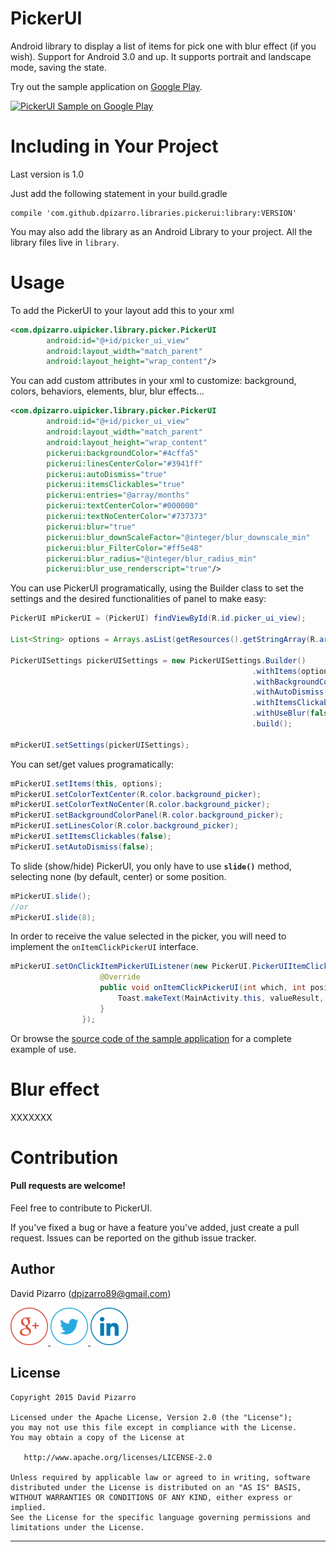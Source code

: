 # PickerUI

Android library to display a list of items for pick one with blur effect (if you wish).
Support for Android 3.0 and up. It supports portrait and landscape mode, saving the state.

Try out the sample application on [Google Play][1].

<a href="https://play.google.com/store/apps/details?id=com.dpizarro.libraries.uipickerlibrary/">
  <img alt="PickerUI Sample on Google Play"
         src="http://developer.android.com/images/brand/en_app_rgb_wo_45.png" />
</a>

Including in Your Project
=========================

Last version is 1.0

Just add the following statement in your build.gradle

    compile 'com.github.dpizarro.libraries.pickerui:library:VERSION'
    
You may also add the library as an Android Library to your project. All the library files live in ```library```.

Usage
=====

To add the PickerUI to your layout add this to your xml
```xml
<com.dpizarro.uipicker.library.picker.PickerUI
        android:id="@+id/picker_ui_view"
        android:layout_width="match_parent"
        android:layout_height="wrap_content"/>
```  

You can add custom attributes in your xml to customize: background, colors, behaviors, elements, blur, blur effects...
```xml
<com.dpizarro.uipicker.library.picker.PickerUI
        android:id="@+id/picker_ui_view"
        android:layout_width="match_parent"
        android:layout_height="wrap_content"
        pickerui:backgroundColor="#4cffa5"
        pickerui:linesCenterColor="#3941ff"
        pickerui:autoDismiss="true"
        pickerui:itemsClickables="true"
        pickerui:entries="@array/months"
        pickerui:textCenterColor="#000000"
        pickerui:textNoCenterColor="#737373"
        pickerui:blur="true"
        pickerui:blur_downScaleFactor="@integer/blur_downscale_min"
        pickerui:blur_FilterColor="#ff5e48"
        pickerui:blur_radius="@integer/blur_radius_min"
        pickerui:blur_use_renderscript="true"/>
```

You can use PickerUI programatically, using the Builder class to set the settings and the desired functionalities of panel to make easy:
```java
PickerUI mPickerUI = (PickerUI) findViewById(R.id.picker_ui_view);

List<String> options = Arrays.asList(getResources().getStringArray(R.array.months));

PickerUISettings pickerUISettings = new PickerUISettings.Builder()
                                                      .withItems(options)
                                                      .withBackgroundColor(getRandomColor())
                                                      .withAutoDismiss(true)
                                                      .withItemsClickables(false)
                                                      .withUseBlur(false)
                                                      .build();

mPickerUI.setSettings(pickerUISettings);
```

You can set/get values programatically:
```java
mPickerUI.setItems(this, options);
mPickerUI.setColorTextCenter(R.color.background_picker);
mPickerUI.setColorTextNoCenter(R.color.background_picker);
mPickerUI.setBackgroundColorPanel(R.color.background_picker);
mPickerUI.setLinesColor(R.color.background_picker);
mPickerUI.setItemsClickables(false);
mPickerUI.setAutoDismiss(false);
```

To slide (show/hide) PickerUI, you only have to use **`slide()`** method, selecting none (by default, center) or some position.
```java
mPickerUI.slide();
//or
mPickerUI.slide(8);
```

In order to receive the value selected in the picker, you will need to implement the `onItemClickPickerUI` interface.
```java
mPickerUI.setOnClickItemPickerUIListener(new PickerUI.PickerUIItemClickListener() {
                    @Override
                    public void onItemClickPickerUI(int which, int position, String valueResult) {
                        Toast.makeText(MainActivity.this, valueResult, Toast.LENGTH_SHORT).show();
                    }
                });
```

Or browse the [source code of the sample application][2] for a complete example of use.

Blur effect
=====

XXXXXXX


Contribution
============

#### Pull requests are welcome!

Feel free to contribute to PickerUI.

If you've fixed a bug or have a feature you've added, just create a pull request. Issues can be reported on the github issue tracker.

Author
-------

David Pizarro (dpizarro89@gmail.com)

<a href="https://plus.google.com/u/0/110797503395500685158">
  <img alt="Follow me on Google+"
       src="https://raw.githubusercontent.com/DavidPizarro/android-live-templates/master/art/google.png" />
</a>
<a href="https://twitter.com/DavidPizarro89">
  <img alt="Follow me on Twitter"
       src="https://raw.githubusercontent.com/DavidPizarro/android-live-templates/master/art/twitter.png" />
</a>
<a href="https://www.linkedin.com/in/davidpizarrodejesus">
  <img alt="Follow me on LinkedIn"
       src="https://raw.githubusercontent.com/DavidPizarro/android-live-templates/master/art/linkedin.png" />
</a>


License
-------

    Copyright 2015 David Pizarro

    Licensed under the Apache License, Version 2.0 (the "License");
    you may not use this file except in compliance with the License.
    You may obtain a copy of the License at

       http://www.apache.org/licenses/LICENSE-2.0

    Unless required by applicable law or agreed to in writing, software
    distributed under the License is distributed on an "AS IS" BASIS,
    WITHOUT WARRANTIES OR CONDITIONS OF ANY KIND, either express or implied.
    See the License for the specific language governing permissions and
    limitations under the License.
---

[1]: https://play.google.com/store/apps/details?id=com.dpizarro.libraries.uipickerlibrary
[2]: https://github.com/DavidPizarro/PickerUI/tree/master/UIPickerLibrary
